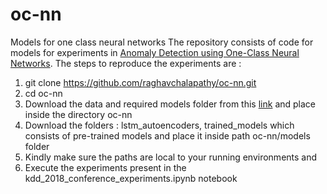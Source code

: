 # oc-nn
Models for one class neural networks
The repository consists of code for models for experiments in [Anomaly Detection using One-Class Neural Networks](https://arxiv.org/abs/1802.06360).
The steps to reproduce the experiments are :
1) git clone https://github.com/raghavchalapathy/oc-nn.git
2) cd oc-nn
3) Download the data and required models folder from this [link](https://drive.google.com/open?id=1bsW48TGwFwAnRhBtY7Uncq7sKsdMvqIv) and place inside the directory oc-nn
4) Download the folders : lstm_autoencoders, trained_models which consists of pre-trained models and place it inside path 
   oc-nn/models folder
5) Kindly make sure the paths are local to your running environments and 
6) Execute the experiments present in the kdd_2018_conference_experiments.ipynb notebook
 
